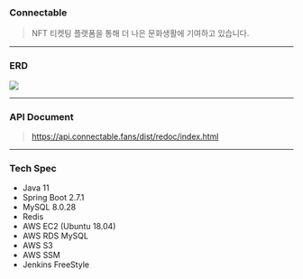 ### Connectable
> NFT 티켓팅 플랫폼을 통해 더 나은 문화생활에 기여하고 있습니다.
---
### ERD
![](https://user-images.githubusercontent.com/54073761/195118670-8fd4d64a-070f-4c63-95bb-5e58c83b2120.png)

---

### API Document
> https://api.connectable.fans/dist/redoc/index.html
---

### Tech Spec
* Java 11
* Spring Boot 2.7.1
* MySQL 8.0.28
* Redis
* AWS EC2 (Ubuntu 18.04)
* AWS RDS MySQL
* AWS S3
* AWS SSM
* Jenkins FreeStyle
